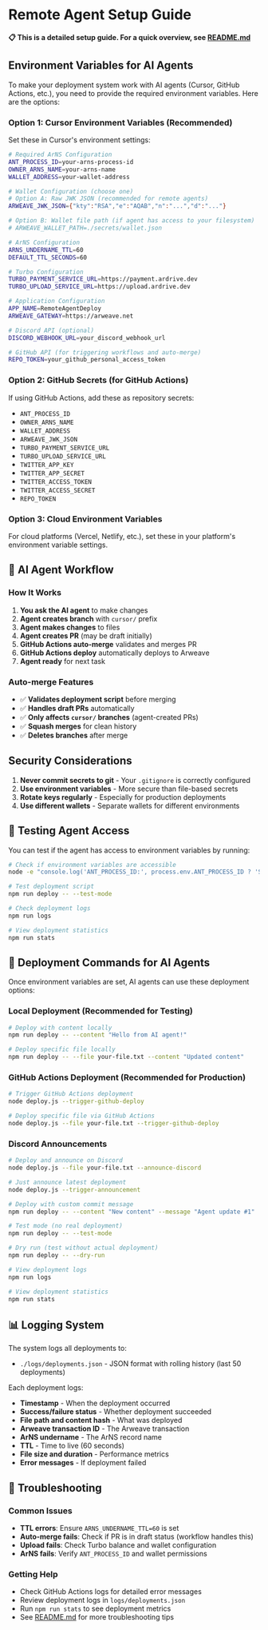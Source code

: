 # Remote Agent Setup Guide

**📋 This is a detailed setup guide. For a quick overview, see [README.md](./README.md)**

## Environment Variables for AI Agents

To make your deployment system work with AI agents (Cursor, GitHub Actions, etc.), you need to provide the required environment variables. Here are the options:

### Option 1: Cursor Environment Variables (Recommended)
Set these in Cursor's environment settings:

```bash
# Required ArNS Configuration
ANT_PROCESS_ID=your-arns-process-id
OWNER_ARNS_NAME=your-arns-name
WALLET_ADDRESS=your-wallet-address

# Wallet Configuration (choose one)
# Option A: Raw JWK JSON (recommended for remote agents)
ARWEAVE_JWK_JSON={"kty":"RSA","e":"AQAB","n":"...","d":"..."}

# Option B: Wallet file path (if agent has access to your filesystem)
# ARWEAVE_WALLET_PATH=./secrets/wallet.json

# ArNS Configuration
ARNS_UNDERNAME_TTL=60
DEFAULT_TTL_SECONDS=60

# Turbo Configuration
TURBO_PAYMENT_SERVICE_URL=https://payment.ardrive.dev
TURBO_UPLOAD_SERVICE_URL=https://upload.ardrive.dev

# Application Configuration
APP_NAME=RemoteAgentDeploy
ARWEAVE_GATEWAY=https://arweave.net

# Discord API (optional)
DISCORD_WEBHOOK_URL=your_discord_webhook_url

# GitHub API (for triggering workflows and auto-merge)
REPO_TOKEN=your_github_personal_access_token
```

### Option 2: GitHub Secrets (for GitHub Actions)
If using GitHub Actions, add these as repository secrets:
- `ANT_PROCESS_ID`
- `OWNER_ARNS_NAME` 
- `WALLET_ADDRESS`
- `ARWEAVE_JWK_JSON`
- `TURBO_PAYMENT_SERVICE_URL`
- `TURBO_UPLOAD_SERVICE_URL`
- `TWITTER_APP_KEY`
- `TWITTER_APP_SECRET`
- `TWITTER_ACCESS_TOKEN`
- `TWITTER_ACCESS_SECRET`
- `REPO_TOKEN`

### Option 3: Cloud Environment Variables
For cloud platforms (Vercel, Netlify, etc.), set these in your platform's environment variable settings.

## 🤖 AI Agent Workflow

### How It Works
1. **You ask the AI agent** to make changes
2. **Agent creates branch** with `cursor/` prefix
3. **Agent makes changes** to files
4. **Agent creates PR** (may be draft initially)
5. **GitHub Actions auto-merge** validates and merges PR
6. **GitHub Actions deploy** automatically deploys to Arweave
7. **Agent ready** for next task

### Auto-merge Features
- ✅ **Validates deployment script** before merging
- ✅ **Handles draft PRs** automatically
- ✅ **Only affects `cursor/` branches** (agent-created PRs)
- ✅ **Squash merges** for clean history
- ✅ **Deletes branches** after merge

## Security Considerations

1. **Never commit secrets to git** - Your `.gitignore` is correctly configured
2. **Use environment variables** - More secure than file-based secrets
3. **Rotate keys regularly** - Especially for production deployments
4. **Use different wallets** - Separate wallets for different environments

## 🧪 Testing Agent Access

You can test if the agent has access to environment variables by running:

```bash
# Check if environment variables are accessible
node -e "console.log('ANT_PROCESS_ID:', process.env.ANT_PROCESS_ID ? 'SET' : 'NOT SET')"

# Test deployment script
npm run deploy -- --test-mode

# Check deployment logs
npm run logs

# View deployment statistics
npm run stats
```

## 🚀 Deployment Commands for AI Agents

Once environment variables are set, AI agents can use these deployment options:

### Local Deployment (Recommended for Testing)
```bash
# Deploy with content locally
npm run deploy -- --content "Hello from AI agent!"

# Deploy specific file locally
npm run deploy -- --file your-file.txt --content "Updated content"
```

### GitHub Actions Deployment (Recommended for Production)
```bash
# Trigger GitHub Actions deployment
node deploy.js --trigger-github-deploy

# Deploy specific file via GitHub Actions
node deploy.js --file your-file.txt --trigger-github-deploy
```

### Discord Announcements
```bash
# Deploy and announce on Discord
node deploy.js --file your-file.txt --announce-discord

# Just announce latest deployment
node deploy.js --trigger-announcement

# Deploy with custom commit message
npm run deploy -- --content "New content" --message "Agent update #1"

# Test mode (no real deployment)
npm run deploy -- --test-mode

# Dry run (test without actual deployment)
npm run deploy -- --dry-run

# View deployment logs
npm run logs

# View deployment statistics  
npm run stats
```

## 📊 Logging System

The system logs all deployments to:
- `./logs/deployments.json` - JSON format with rolling history (last 50 deployments)

Each deployment logs:
- **Timestamp** - When the deployment occurred
- **Success/failure status** - Whether deployment succeeded
- **File path and content hash** - What was deployed
- **Arweave transaction ID** - The Arweave transaction
- **ArNS undername** - The ArNS record name
- **TTL** - Time to live (60 seconds)
- **File size and duration** - Performance metrics
- **Error messages** - If deployment failed

## 🔧 Troubleshooting

### Common Issues
- **TTL errors**: Ensure `ARNS_UNDERNAME_TTL=60` is set
- **Auto-merge fails**: Check if PR is in draft status (workflow handles this)
- **Upload fails**: Check Turbo balance and wallet configuration
- **ArNS fails**: Verify `ANT_PROCESS_ID` and wallet permissions

### Getting Help
- Check GitHub Actions logs for detailed error messages
- Review deployment logs in `logs/deployments.json`
- Run `npm run stats` to see deployment metrics
- See [README.md](./README.md) for more troubleshooting tips
